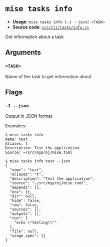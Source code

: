 # `mise tasks info`

- **Usage**: `mise tasks info [-J --json] <TASK>`
- **Source code**: [`src/cli/tasks/info.rs`](https://github.com/jdx/mise/blob/main/src/cli/tasks/info.rs)

Get information about a task

## Arguments

### `<TASK>`

Name of the task to get information about

## Flags

### `-J --json`

Output in JSON format

Examples:

```
$ mise tasks info
Name: test
Aliases: t
Description: Test the application
Source: ~/src/myproj/mise.toml
```

```
$ mise tasks info test --json
{
  "name": "test",
  "aliases": "t",
  "description": "Test the application",
  "source": "~/src/myproj/mise.toml",
  "depends": [],
  "env": {},
  "dir": null,
  "hide": false,
  "raw": false,
  "sources": [],
  "outputs": [],
  "run": [
    "echo \"testing!\""
  ],
  "file": null,
  "usage_spec": {}
}
```
